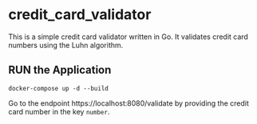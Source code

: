 # credit_card_validator

This is a simple credit card validator written in Go. It validates credit card numbers using the Luhn algorithm.

## RUN the Application

```docker-compose up -d --build```

Go to the endpoint https://localhost:8080/validate by providing the credit card number in the key `number`.